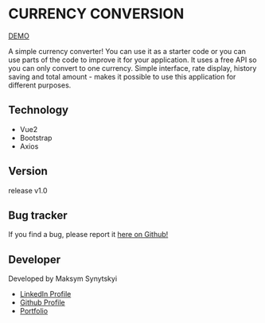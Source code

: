 # CURRENCY CONVERSION

<a href="https://currency-conversion-vue.netlify.app/">DEMO</a>

A simple currency converter! You can use it as a starter code or you can use parts of the code to improve it for your application. It uses a free API so you can only convert to one currency. Simple interface, rate display, history saving and total amount - makes it possible to use this application for different purposes.

<h2>Technology</h2>

- Vue2
- Bootstrap
- Axios

<h2>Version</h2>

release v1.0

<h2>Bug tracker</h2>

If you find a bug, please report it <a href="https://github.com/Maximkooo/cocktails-vue/issues">here on Github!</a>

<h2>Developer</h2>

Developed by Maksym Synytskyi

<ul>
  <li><a href="https://www.linkedin.com/in/maksym-synytskyi-27a0a7222/">LinkedIn Profile</a></li>
  <li><a href="https://github.com/Maximkooo">Github Profile</a></li>
  <li><a href="https://maximkooo.github.io/synytskyi-portfolio/">Portfolio</a></li>
</ul>
